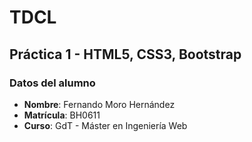 # TDCL

## Práctica 1 - HTML5, CSS3, Bootstrap

### Datos del alumno

- **Nombre**: Fernando Moro Hernández
- **Matrícula**: BH0611
- **Curso**: GdT - Máster en Ingeniería Web
